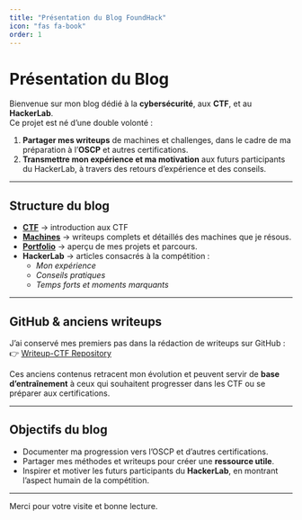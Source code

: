 ```yaml
---
title: "Présentation du Blog FoundHack"
icon: "fas fa-book"
order: 1
---
```


# Présentation du Blog  

Bienvenue sur mon blog dédié à la **cybersécurité**, aux **CTF**, et au **HackerLab**.  
Ce projet est né d’une double volonté :  
1. **Partager mes writeups** de machines et challenges, dans le cadre de ma préparation à l’**OSCP** et autres certifications.  
2. **Transmettre mon expérience et ma motivation** aux futurs participants du HackerLab, à travers des retours d’expérience et des conseils.  

---

## Structure du blog  

- **[CTF](https://foundhack.github.io/ctf/)** → introduction aux CTF  
- **[Machines](https://foundhack.github.io/machines/)** → writeups complets et détaillés des machines que je résous.  
- **[Portfolio](https://foundhack.github.io/portfolio/)** → aperçu de mes projets et parcours.  
- **HackerLab** → articles consacrés à la compétition :  
  - *Mon expérience*  
  - *Conseils pratiques*  
  - *Temps forts et moments marquants*  

---

## GitHub & anciens writeups  

J’ai conservé mes premiers pas dans la rédaction de writeups sur GitHub :  
👉 [Writeup-CTF Repository](https://github.com/foundhack/Writeup-CTF)  

Ces anciens contenus retracent mon évolution et peuvent servir de **base d’entraînement** à ceux qui souhaitent progresser dans les CTF ou se préparer aux certifications.  

---

## Objectifs du blog  

- Documenter ma progression vers l’OSCP et d’autres certifications.  
- Partager mes méthodes et writeups pour créer une **ressource utile**.  
- Inspirer et motiver les futurs participants du **HackerLab**, en montrant l’aspect humain de la compétition.  

---

Merci pour votre visite et bonne lecture.  

